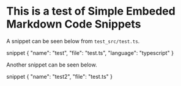 # This is a test of Simple Embeded Markdown Code Snippets

A snippet can be seen below from `test_src/test.ts`. 

snippet {
    "name": "test", "file": "test.ts", "language": "typescript"
}

Another snippet can be seen below. 

snippet {
    "name": "test2", "file": "test.ts"
}